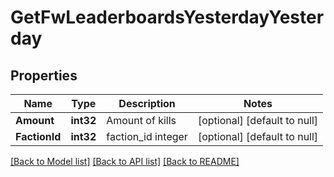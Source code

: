 # GetFwLeaderboardsYesterdayYesterday

## Properties
Name | Type | Description | Notes
------------ | ------------- | ------------- | -------------
**Amount** | **int32** | Amount of kills | [optional] [default to null]
**FactionId** | **int32** | faction_id integer | [optional] [default to null]

[[Back to Model list]](../README.md#documentation-for-models) [[Back to API list]](../README.md#documentation-for-api-endpoints) [[Back to README]](../README.md)


